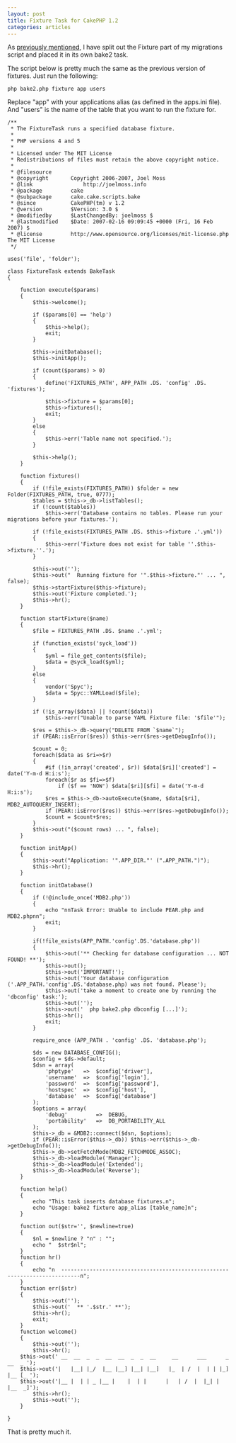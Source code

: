 ```yaml
--- 
layout: post
title: Fixture Task for CakePHP 1.2
categories: articles
---
```

As <a href="http://joelmoss.info/switchboard/blog/2284:Migrations_Task_for_CakePHP_12">previously mentioned</a>, I have split out the Fixture part of my migrations script and placed it in its own bake2 task.

The script below is pretty much the same as the previous version of fixtures. Just run the following:

<pre><code>php bake2.php fixture app users</code></pre>

Replace "app" with your applications alias (as defined in the apps.ini file). And "users" is the name of the table that you want to run the fixture for.

<pre><code>/**
 * The FixtureTask runs a specified database fixture.
 *
 * PHP versions 4 and 5
 *
 * Licensed under The MIT License
 * Redistributions of files must retain the above copyright notice.
 *
 * @filesource
 * @copyright       Copyright 2006-2007, Joel Moss
 * @link                http://joelmoss.info
 * @package         cake
 * @subpackage      cake.cake.scripts.bake
 * @since           CakePHP(tm) v 1.2
 * @version         $Version: 3.0 $
 * @modifiedby      $LastChangedBy: joelmoss $
 * @lastmodified    $Date: 2007-02-16 09:09:45 +0000 (Fri, 16 Feb 2007) $
 * @license         http://www.opensource.org/licenses/mit-license.php The MIT License
 */

uses('file', 'folder');

class FixtureTask extends BakeTask
{

    function execute($params)
    {
        $this-&gt;welcome();

        if ($params[0] == 'help')
        {
            $this-&gt;help();
            exit;
        }

        $this-&gt;initDatabase();
        $this-&gt;initApp();

        if (count($params) &gt; 0)
        {
            define('FIXTURES_PATH', APP_PATH .DS. 'config' .DS. 'fixtures');

            $this-&gt;fixture = $params[0];
            $this-&gt;fixtures();
            exit;
        }
        else
        {
            $this-&gt;err('Table name not specified.');
        }

        $this-&gt;help();
    }

    function fixtures()
    {
        if (!file_exists(FIXTURES_PATH)) $folder = new Folder(FIXTURES_PATH, true, 0777);
        $tables = $this-&gt;_db-&gt;listTables();
        if (!count($tables))
            $this-&gt;err('Database contains no tables. Please run your migrations before your fixtures.');

        if (!file_exists(FIXTURES_PATH .DS. $this-&gt;fixture .'.yml'))
        {
            $this-&gt;err('Fixture does not exist for table ''.$this-&gt;fixture.''.');
        }

        $this-&gt;out('');
        $this-&gt;out("  Running fixture for '".$this-&gt;fixture."' ... ", false);
        $this-&gt;startFixture($this-&gt;fixture);
        $this-&gt;out('Fixture completed.');
        $this-&gt;hr();
    }

    function startFixture($name)
    {
        $file = FIXTURES_PATH .DS. $name .'.yml';

        if (function_exists('syck_load'))
        {
            $yml = file_get_contents($file);
            $data = @syck_load($yml);
        }
        else
        {
            vendor('Spyc');
            $data = Spyc::YAMLLoad($file);
        }

        if (!is_array($data) || !count($data))
            $this-&gt;err("Unable to parse YAML Fixture file: '$file'");

        $res = $this-&gt;_db-&gt;query("DELETE FROM `$name`");
        if (PEAR::isError($res)) $this-&gt;err($res-&gt;getDebugInfo());

        $count = 0;
        foreach($data as $ri=&gt;$r)
        {
            #if (!in_array('created', $r)) $data[$ri]['created'] = date('Y-m-d H:i:s');
            foreach($r as $fi=&gt;$f)
                if ($f == 'NOW') $data[$ri][$fi] = date('Y-m-d H:i:s');
            $res = $this-&gt;_db-&gt;autoExecute($name, $data[$ri], MDB2_AUTOQUERY_INSERT);
            if (PEAR::isError($res)) $this-&gt;err($res-&gt;getDebugInfo());
            $count = $count+$res;
        }
        $this-&gt;out("($count rows) ... ", false);
    }

    function initApp()
    {
        $this-&gt;out("Application: '".APP_DIR."' (".APP_PATH.")");
        $this-&gt;hr();
    }

    function initDatabase()
    {
        if (!@include_once('MDB2.php'))
        {
            echo "nnTask Error: Unable to include PEAR.php and MDB2.phpnn";
            exit;
        }

        if(!file_exists(APP_PATH.'config'.DS.'database.php'))
        {
            $this-&gt;out('** Checking for database configuration ... NOT FOUND! **');
            $this-&gt;out();
            $this-&gt;out('IMPORTANT!');
            $this-&gt;out('Your database configuration ('.APP_PATH.'config'.DS.'database.php) was not found. Please');
            $this-&gt;out('take a moment to create one by running the 'dbconfig' task:');
            $this-&gt;out('');
            $this-&gt;out('  php bake2.php dbconfig [...]');
            $this-&gt;hr();
            exit;
        }

        require_once (APP_PATH . 'config' .DS. 'database.php');

        $ds = new DATABASE_CONFIG();
        $config = $ds-&gt;default;
        $dsn = array(
            'phptype'   =&gt;  $config['driver'],
            'username'  =&gt;  $config['login'],
            'password'  =&gt;  $config['password'],
            'hostspec'  =&gt;  $config['host'],
            'database'  =&gt;  $config['database']
        );
        $options = array(
            'debug'         =&gt;  DEBUG,
            'portability'   =&gt;  DB_PORTABILITY_ALL
        );
        $this-&gt;_db = &amp;MDB2::connect($dsn, $options);
        if (PEAR::isError($this-&gt;_db)) $this-&gt;err($this-&gt;_db-&gt;getDebugInfo());
        $this-&gt;_db-&gt;setFetchMode(MDB2_FETCHMODE_ASSOC);
        $this-&gt;_db-&gt;loadModule('Manager');
        $this-&gt;_db-&gt;loadModule('Extended');
        $this-&gt;_db-&gt;loadModule('Reverse');
    }

    function help()
    {
        echo "This task inserts database fixtures.n";
        echo "Usage: bake2 fixture app_alias [table_name]n";
    }

    function out($str='', $newline=true)
    {
        $nl = $newline ? "n" : "";
        echo "  $str$nl";
    }
    function hr()
    {
        echo "n  ----------------------------------------------------------------------------n";
    }
    function err($str)
    {
        $this-&gt;out('');
        $this-&gt;out('  ** '.$str.' **');
        $this-&gt;hr();
        exit;
    }
    function welcome()
    {
        $this-&gt;out('');
        $this-&gt;hr();
    $this-&gt;out(' __  __  _  _  __  __  _  _  __     __      ___      _   __  _ ');
    $this-&gt;out('|   |__| |_/  |__ |__] |__| |__]   |_  | /  |  | | |_] |__ [_ ');
    $this-&gt;out('|__ |  | | _ |__ |    |  | |      |   | /  |  |_| |  |__  _]');
        $this-&gt;hr();
        $this-&gt;out('');
    }

}
</code></pre>

That is pretty much it.
